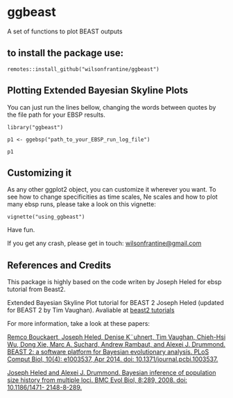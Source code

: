 # ggbeast
A set of functions to plot BEAST outputs


## to install the package use:

```{r}
remotes::install_github("wilsonfrantine/ggbeast")
```

## Plotting Extended Bayesian Skyline Plots

You can just run the lines bellow, changing the words between quotes by the file path for your EBSP results.

```{r}
library("ggbeast")

p1 <- ggebsp("path_to_your_EBSP_run_log_file")

p1

```
## Customizing it

As any other ggplot2 object, you can customize it wherever you want.
To see how to change specificities as time scales, Ne scales and how to plot many ebsp runs, please take a look on this vignette:

```{r}
vignette("using_ggbeast")
```

Have fun.

If you get any crash, please get in touch: wilsonfrantine@gmail.com

## References and Credits
This package is highly based on the code writen by Joseph Heled for ebsp tutorial from Beast2.

Extended Bayesian Skyline Plot tutorial for BEAST 2 Joseph Heled (updated for BEAST 2 by Tim Vaughan). Avaliable at [beast2 tutorials](https://www.beast2.org/tutorials/)

For more information, take a look at these papers:

[Remco Bouckaert, Joseph Heled, Denise K¨uhnert, Tim Vaughan, Chieh-Hsi Wu, Dong Xie, Marc A. Suchard, Andrew Rambaut, and Alexei J. Drummond. BEAST 2: a software platform for Bayesian evolutionary analysis. PLoS Comput Biol, 10(4): e1003537, Apr 2014. doi: 10.1371/journal.pcbi.1003537.](http://dx.doi.org/10.1371/journal.pcbi.1003537.)

[Joseph Heled and Alexei J. Drummond. Bayesian inference of population size history from multiple loci. BMC Evol Biol, 8:289, 2008. doi: 10.1186/1471-
2148-8-289.](http://dx.doi.org/10.1186/1471-2148-8-289.)

